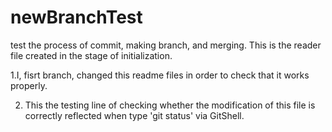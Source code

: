 # newBranchTest
test the process of commit, making branch, and merging.
This is the reader file created in the stage of initialization.


1.I, fisrt branch, changed this readme files in order to check that it works properly.

2. This the testing line of checking whether the modification of this file is correctly reflected when type 'git status' via GitShell.
